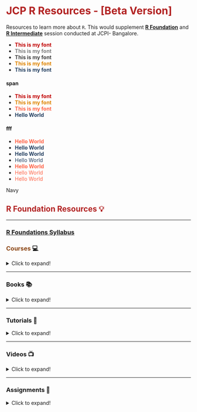 # <span style="color: firebrick;"> JCP R Resources - [Beta Version]</span>

Resources to learn more about `R`. This would supplement <ins>**R Foundation**</ins> and <ins>**R Intermediate**</ins> session conducted at JCPI- Bangalore. 

* <font style="color: rgb(192,0,0)"> **This is my font** </font>
* <font style="color: rgb(127,127,127)"> **This is my font** </font>
* <font style="color: rgb(64,64,64)"> **This is my font** </font>
* <font style="color: rgb(222,132,0)"> **This is my font** </font>
* <font style="color: rgb(37,64,97)"> **This is my font** </font>
#### span
* <span style="color:rgb(192,0,0)"> **This is my font** </span>
* <span style="color:rgb(222,132,0)">**This is my font** </span>
* <span style="color:#ff6347"> **This is my font** </span>
* <span style="color: rgb(37,64,97)"> **Hello World** </span>
#### fff
* <span style="color: #ff6347">**Hello World** </span>
* <span style="color: #254061">**Hello World** </span>
* <span style="color: #254061">**Hello World**</span>
* <span style="color: #254061">Hello World</span>
* <span style="color: #ff6347">**Hello World**</span>
* <span style="color: #ff6347">Hello World</span>
* <span style="color: #ff6347"> Hello World </span>

Navy
## <span style="color: firebrick;"> R Foundation Resources :bulb:</span>
****

### [R Foundations Syllabus](https://github.com/vkoul/jcpR/blob/master/Resources/R_Foundations_Syllabus.pdf)

### <span style="color: #8B4513"> Courses </span> :computer:

<details>
  <summary>Click to expand!</summary>

1. **[Introduction to R by Datacamp](https://www.datacamp.com/courses/free-introduction-to-r)**: Good intro course

2. **[Data Science: R Basics](https://www.edx.org/course/r-basics-2)**: This is by Harvard and is a part of the 9 courses in **[Data Science Certificate](https://www.edx.org/professional-certificate/harvardx-data-science)**. If you are interested in learning ML and Stats these are great courses. 

3. **[Dataquest R Courses](https://www.dataquest.io/path/data-analyst-r/)**: Dataquest is similar to [Datacamp](www.datacamp.com), you can learn R coding in an interactive manner. Check out their free courses
    - **[Introduction to Programming in R](https://www.dataquest.io/course/intro-to-r/)**
    - **[Intermediate R Programming](https://www.dataquest.io/course/intermediate-r-programming/)**
    - **[Data Visualization in R](https://www.dataquest.io/course/r-data-viz/)**

4. **[Swirl: Learn R interactively within R Studio](https://swirlstats.com/students.html)**: The swirl R package makes it fun and easy to learn R programming and data science. If you are new to R, have no fear.

5. **[R Bootcamp](https://www.datacamp.com/courses/rbootcamp)**: This is a short course covering the basics of [`ggplot`](https://ggplot2.tidyverse.org/), [`dplyr`](https://dplyr.tidyverse.org/), [`tidyr`](https://tidyr.tidyverse.org/) and `broom`.

6. **[Effective Data Storytelling using the tidyverse](https://www.datacamp.com/courses/3085)**: This course is designed to supplement and build on the content covered at http://moderndive.com and the slides at http://bit.ly/soc301-slides. It assumes that you have completed the Introduction to R course on DataCamp.


</details>

****
### Books :books:

<details>
  <summary>Click to expand!</summary>
    
1. **[R For Data Science](https://r4ds.had.co.nz/)**: This book is a great introduction to `R` and covers the components of the [`Data Science pipeline`](https://r4ds.had.co.nz/introduction.html) which we discussed in the session. 

2. **[Hands-On Programming with R](https://rstudio-education.github.io/hopr/)**: This covers the programmatic aspects of the `R` language and would help you to be really clear with the basics. 

3. **[Cookbook for R](http://www.cookbook-r.com)** The goal of the cookbook is to provide solutions to common tasks and problems in analyzing data. Most of the code in these pages can be copied and pasted into the R command window if you want to see them in action.

</details>

****
### Tutorials :ledger:
<details>
  <summary>Click to expand!</summary>

1. **[R Primeers](https://rstudio.cloud/learn/primers)** : Learn data science basics with the interactive tutorials designed by RStudio.

1. **[R Programming](https://swcarpentry.github.io/r-novice-inflammation/)**

2. **[R for Reproducible Scientific Analysis](http://swcarpentry.github.io/r-novice-gapminder/)** : An introduction to R for non-programmers using gapminder data

3. **[Data Analysis and Visualization in R](https://datacarpentry.org/R-ecology-lesson/index.html)**

4. **[Data Wrangling with R](https://cengel.github.io/R-data-wrangling/)**

5. **[R Studio Cheatsheets](https://rstudio.com/resources/cheatsheets/)** 


</details>

***
    
### Videos :tv:

<details>
  <summary>Click to expand!</summary>
    
1. **[What is R?](https://www.youtube.com/watch?v=XcBLEVknqvY)** : A very good introductory video on R. 

2. **[Why Use R? - R Tidyverse Reporting and Analytics for Excel Users](https://www.youtube.com/watch?v=jn_3N_o2d6Q)**

3. **[Data Analysis Screencasts](https://www.youtube.com/watch?v=nx5yhXAQLxw&list=PLnH3UnphKJdvbQsOFoFcTrbn18I_NBvW3)** : [David Robinson](http://varianceexplained.org/) is a Data Scientest at Datacamp and does a weekly #TidyTuesday Screencast. You can do it along with him, very good exercise in Data Analysis using R. 

</details>

****
### Assignments :pencil:

<details>
  <summary>Click to expand!</summary>

1. **The Analytics Edge** course either on [OCW](https://ocw.mit.edu/courses/sloan-school-of-management/15-071-the-analytics-edge-spring-2017/index.htm) or [edx](https://edx.org/course/the-analytics-edge). Please check the assignments tab. They have provided the data for each assignment. You can readily check your answers on their website. 

  * Some of these assignments would expect you to know more than what was covered in class, so make extensive use of Google. This is a proper Masters level course taught at MIT in their Business Analytics program, so expect it to be challenging but you will definitely learn a lot if you are able to finish the assignments. 

2. **[In-house test](http://rpubs.com/cbatra/500620)**: This is a pre-requiste to attend the R-Intermediate class. Mail me for the datasets to be used. 

3. **[Revision Quiz](http://rpubs.com/koulvi/revisionquiz)**: Based on Part 1 of R Foundations 

</details>

